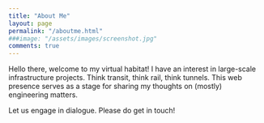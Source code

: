 ```yaml
---
title: "About Me"
layout: page
permalink: "/aboutme.html"
###image: "/assets/images/screenshot.jpg"
comments: true
---
```

Hello there, welcome to my virtual habitat! I have an interest in large-scale infrastructure projects. Think transit, think rail, think tunnels. This web presence serves as a stage for sharing my thoughts on (mostly) engineering matters.

Let us engage in dialogue. Please do get in touch!